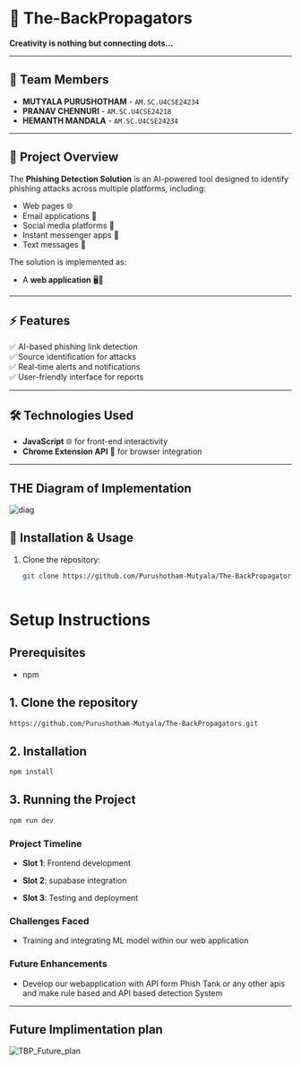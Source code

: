 # 🚀 The-BackPropagators  
**Creativity is nothing but connecting dots...**  

---

## 🌟 Team Members
- **MUTYALA PURUSHOTHAM** - `AM.SC.U4CSE24234`
- **PRANAV CHENNURI** - `AM.SC.U4CSE24218`
- **HEMANTH MANDALA** - `AM.SC.U4CSE24234`

---

## 🎯 Project Overview
The **Phishing Detection Solution** is an AI-powered tool designed to identify phishing attacks across multiple platforms, including:
- Web pages 🌐
- Email applications 📧
- Social media platforms 📱
- Instant messenger apps 💬
- Text messages 📜

The solution is implemented as:
- A **web application** 🖥️📱
---

## ⚡ Features
✅ AI-based phishing link detection  
✅ Source identification for attacks  
✅ Real-time alerts and notifications  
✅ User-friendly interface for reports  

---

## 🛠️ Technologies Used
- **JavaScript** 🌐 for front-end interactivity   
- **Chrome Extension API** 🚀 for browser integration  

---
## THE Diagram of Implementation
![diag](https://github.com/user-attachments/assets/411c145d-9c3c-4234-be1d-cf1142c3b1fd)


## 📂 Installation & Usage
1. Clone the repository:  
   ```bash
   git clone https://github.com/Purushotham-Mutyala/The-BackPropagators



# Setup Instructions

## Prerequisites
- npm


## 1. Clone the repository

```bash
https://github.com/Purushotham-Mutyala/The-BackPropagators.git
```
## 2. Installation 

```bash
npm install
```

## 3. Running the Project
```bash
npm run dev
```



### Project Timeline
- **Slot 1**:  Frontend development

- **Slot 2**: supabase integration

- **Slot 3**: Testing and deployment



### Challenges Faced

- Training and integrating ML model within our web application

### Future Enhancements

- Develop our webapplication with API form Phish Tank or any other apis and make rule based and API based detection System



---

## Future Implimentation plan
![TBP_Future_plan](https://github.com/user-attachments/assets/64f156ca-7094-4858-a0fb-cecb92e94154)


